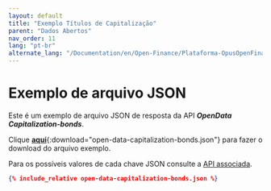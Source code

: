 ```yaml
---
layout: default
title: "Exemplo Títulos de Capitalização"
parent: "Dados Abertos"
nav_order: 11
lang: "pt-br"
alternate_lang: "/Documentation/en/Open-Finance/Plataforma-OpusOpenFinance/Integração/apis-dados-abertos/DadosAbertos-Capitalization/"
---
```


# Exemplo de arquivo JSON

Este é um exemplo de arquivo JSON de resposta da API ***OpenData Capitalization-bonds***.

Clique [**aqui**](open-data-capitalization-bonds.json){:download="open-data-capitalization-bonds.json"} para fazer o download do arquivo exemplo.

Para os possíveis valores de cada chave JSON consulte a [API associada][Link-API].

```json
{% include_relative open-data-capitalization-bonds.json %}
```

[Link-API]: ../../../../swagger-ui/index.html?api=open-data-capitalization
